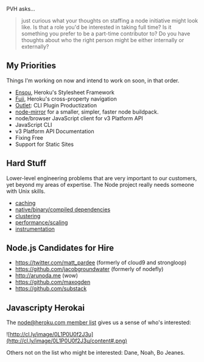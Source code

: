 PVH asks...

> just curious what your thoughts on staffing a node initiative might look like. Is that a role you'd be interested in taking full time? Is it something you prefer to be a part-time contributor to? Do you have thoughts about who the right person might be either internally or externally?

## My Priorities

Things I'm working on now and intend to work on soon, in that order.

- [Ensou](https://github.com/heroku/ensou#readme), Heroku's Stylesheet Framework
- [Fuji](https://github.com/heroku/fuji), Heroku's cross-property navigation
- [Outlet](http://outlet.herokuapp.com/): CLI Plugin Productization
- [node-mirror](https://github.com/heroku/node-mirror) for a smaller, simpler, faster node buildpack.
- node/browser JavaScript client for v3 Platform API
- JavaScript CLI
- v3 Platform API Documentation
- Fixing Free
- Support for Static Sites

## Hard Stuff

Lower-level engineering problems that are very important to our customers, yet beyond my areas of expertise. The Node project really needs someone with Unix skills.

- [caching](https://github.com/heroku/heroku-buildpack-nodejs/issues/17)
- [native/binary/compiled dependencies](https://github.com/heroku/heroku-buildpack-nodejs/pull/33)
- [clustering](http://stackoverflow.com/questions/11410226/running-node-js-app-with-cluster-module-is-meaningless-in-heroku)
- [performance/scaling](http://arunoda.me/blog/how-to-monitor-dyno-usage-on-heroku-with-nodejs.html)
- [instrumentation](https://github.com/kennethreitz/bpwatch)

## Node.js Candidates for Hire

- https://twitter.com/matt_pardee (formerly of cloud9 and strongloop)
- https://github.com/jacobgroundwater (formerly of nodefly)
- http://arunoda.me (wow)
- https://github.com/maxogden
- https://github.com/substack

## Javascripty Herokai

The [node@heroku.com member list](https://groups.google.com/a/heroku.com/forum/#!members/node) gives us a sense of who's interested:

![http://cl.ly/image/0L1P0U0f2J3u](http://cl.ly/image/0L1P0U0f2J3u/content#.png)

Others not on the list who might be interested: Dane, Noah, Bo Jeanes.

